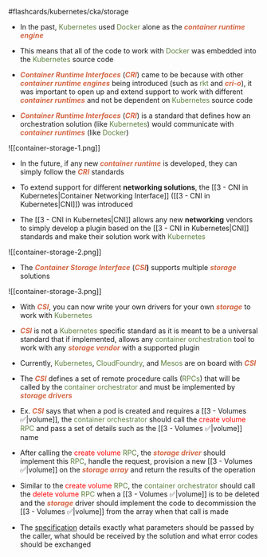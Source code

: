 #flashcards/kubernetes/cka/storage

- In the past, <span style="color:#5c7e3e">Kubernetes</span> used <span style="color:#5c7e3e">Docker</span> alone as the <b><i><span style="color:#d46644">container runtime engine</span></i></b>

- This means that all of the code to work with <span style="color:#5c7e3e">Docker</span> was embedded into the <span style="color:#5c7e3e">Kubernetes</span> source code

- <b><i><span style="color:#d46644">Container Runtime Interfaces</span></i></b> (<b><i><span style="color:#d46644">CRI</span></i></b>) came to be because with other <b><i><span style="color:#d46644">container runtime engines</span></i></b> being introduced (such as <span style="color:#5c7e3e">rkt</span> and <b><i><span style="color:#d46644">cri-o</span></i></b>), it was important to open up and extend support to work with different <b><i><span style="color:#d46644">container runtimes</span></i></b> and not be dependent on <span style="color:#5c7e3e">Kubernetes</span> source code

- <b><i><span style="color:#d46644">Container Runtime Interfaces</span></i></b> (<b><i><span style="color:#d46644">CRI</span></i></b>) is a standard that defines how an orchestration solution (like <span style="color:#5c7e3e">Kubernetes</span>) would communicate with <b><i><span style="color:#d46644">container runtimes</span></i></b> (like <span style="color:#5c7e3e">Docker</span>)

![[container-storage-1.png]]

- In the future, if any new <b><i><span style="color:#d46644">container runtime</span></i></b> is developed, they can simply follow the <b><i><span style="color:#d46644">CRI</span></i></b> standards

- To extend support for different **networking solutions**, the [[3 - CNI in Kubernetes|Container Networking Interface]] ([[3 - CNI in Kubernetes|CNI]]) was introduced

- The [[3 - CNI in Kubernetes|CNI]] allows any new **networking** vendors to simply develop a plugin based on the [[3 - CNI in Kubernetes|CNI]] standards and make their solution work with <span style="color:#5c7e3e">Kubernetes</span>

![[container-storage-2.png]]

- The <b><i><span style="color:#d46644">Container Storage Interface</span></i></b> (<b><i><span style="color:#d46644">CSI</span></i>)</b> supports multiple <b><i><span style="color:#d46644">storage</span></i></b> solutions

![[container-storage-3.png]]

- With <b><i><span style="color:#d46644">CSI</span></i></b>, you can now write your own drivers for your own <b><i><span style="color:#d46644">storage</span></i></b> to work with <span style="color:#5c7e3e">Kubernetes</span>

- <b><i><span style="color:#d46644">CSI</span></i></b> is not a <span style="color:#5c7e3e">Kubernetes</span> specific standard as it is meant to be a universal standard that if implemented, allows any <span style="color:#5c7e3e">container orchestration</span> tool to work with any <b><i><span style="color:#d46644">storage vendor</span></i></b> with a supported plugin

- Currently, <span style="color:#5c7e3e">Kubernetes</span>, <span style="color:#5c7e3e">CloudFoundry</span>, and <span style="color:#5c7e3e">Mesos</span> are on board with <b><i><span style="color:#d46644">CSI</span></i></b>

- The <b><i><span style="color:#d46644">CSI</span></i></b> defines a set of remote procedure calls (<span style="color:#5c7e3e">RPCs</span>) that will be called by the <span style="color:#5c7e3e">container orchestrator</span> and must be implemented by <b><i><span style="color:#d46644">storage drivers</span></i></b>

- Ex. <b><i><span style="color:#d46644">CSI</span></i></b> says that when a pod is created and requires a [[3 - Volumes ✅|volume]], the <span style="color:#5c7e3e">container orchestrator</span> should call the <span style="color:red">create volume</span> <span style="color:#5c7e3e">RPC</span> and pass a set of details such as the [[3 - Volumes ✅|volume]] name

- After calling the <span style="color:red">create volume</span> <span style="color:#5c7e3e">RPC</span>, the <b><i><span style="color:#d46644">storage driver</span></i></b> should implement this <span style="color:#5c7e3e">RPC</span>, handle the request, provision a new [[3 - Volumes ✅|volume]] on the <b><i><span style="color:#d46644">storage array</span></i></b> and return the results of the operation

- Similar to the <span style="color:red">create volume</span> <span style="color:#5c7e3e">RPC</span>, the <span style="color:#5c7e3e">container orchestrator</span> should call the <span style="color:red">delete volume</span> <span style="color:#5c7e3e">RPC</span> when a [[3 - Volumes ✅|volume]] is to be deleted and the <b><i><span style="color:#d46644">storage</span></i></b> driver should implement the code to decommission the [[3 - Volumes ✅|volume]] from the array when that call is made

- The [specification](https://github.com/container-storage-interface/spec) details exactly what parameters should be passed by the caller, what should be received by the solution and what error codes should be exchanged